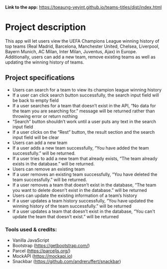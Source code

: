 **Link to the app:** https://toeaung-yeyint.github.io/teams-titles/dist/index.html
<br/>

# Project description

This app will let users view the UEFA Champions League winning history of top teams (Real Madrid, Barcelona, Manchester United, Chelsea, Liverpool, Bayern Munich, AC Milan, Inter Milan, Juventus, Ajax) in Europe. Additionally, users can add a new team, remove existing teams as well as updating the winning history of teams.

## Project specifications

- Users can search for a team to view its champion league winning history
- If a user can click search button successfully, the search input field will be back to empty field
- If a user searches for a team that doesn’t exist in the API, “No data for the team you are searching for.” message will be returned rather than throwing error or return nothing
- “Search” button shouldn’t work until a user puts any text in the search input field
- If a user clicks on the “Rest” button, the result section and the search input field will be clear
- Users can add a new team
- If a user adds a new team successfully, “You have added the team successfully.” will be returned.
- If a user tries to add a new team that already exists, “The team already exists in the database.” will be returned.
- Users can remove an existing team
- If a user removes an existing team successfully, “You have deleted the team successfully.” will be returned.
- If a user removes a team that doesn’t exist in the database, “The team you want to delete doesn't exist in the database.” will be returned
- Users can update the existing information of a team’s history
- If a user updates a team history successfully, “You have updated the winning history of the team successfully.” will be returned
- If a user updates a team that doesn’t exist in the database, “You can't update the team that doesn't exist.” will be returned

### Tools used & credits:

- Vanilla JavaScript
- Bootstrap (https://getbootstrap.com/)
- Parcel (https://parceljs.org/)
- MockAPI (https://mockapi.io)
- Snackbar (https://github.com/andreruffert/snackbar)
